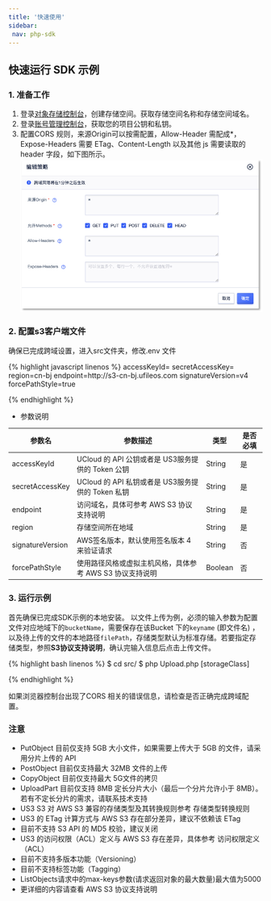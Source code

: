 ```yaml
---
title: '快速使用'
sidebar:
 nav: php-sdk
---
```



## 快速运行 SDK 示例
### 1. 准备工作
1. 登录[对象存储控制台](https://console.ucloud.cn/ufile/ufile)，创建存储空间。获取存储空间名称和存储空间域名。
2. 登录[账号管理控制台](https://console.ucloud.cn/uaccount/api_manage)，获取您的项目公钥和私钥。
3. 配置CORS 规则，来源Origin可以按需配置，Allow-Header 需配成*，Expose-Headers 需要 ETag、Content-Length 以及其他 js 需要读取的 header 字段，如下图所示。
![image-cors](img/cors.png)

### 2. 配置s3客户端文件
  确保已完成跨域设置，进入src文件夹，修改.env 文件


<div class="copyable" markdown="1">
{% highlight javascript linenos %}
accessKeyId=
secretAccessKey=
region=cn-bj
endpoint=http://s3-cn-bj.ufileos.com
signatureVersion=v4
forcePathStyle=true

{% endhighlight %}
</div>

* 参数说明

| 参数名            | 参数描述                                 | 类型     | 是否必填 |
| ----------------- |--------------------------------------| -------- | -------- |
| accessKeyId       | UCloud 的 API 公钥或者是 US3服务提供的 Token 公钥 | String   | 是        |
| secretAccessKey   | UCloud 的 API 私钥或者是 US3服务提供的 Token 私钥 | String   | 是        |
| endpoint          | 访问域名，具体可参考 AWS S3 协议支持说明             | String   | 是        |
| region            | 存储空间所在地域                             | String   | 是        |
| signatureVersion  | AWS签名版本，默认使用签名版本 4 来验证请求             | String   | 否        |
| forcePathStyle    | 使用路径风格或虚拟主机风格，具体参考 AWS S3 协议支持说明     | Boolean  | 否        |

### 3. 运行示例

首先确保已完成SDK示例的本地安装。
以文件上传为例，必须的输入参数为配置文件对应地域下的`bucketName`，需要保存在该Bucket 下的`keyname` (即文件名) ，以及待上传的文件的本地路径`filePath`，存储类型默认为标准存储。若要指定存储类型，参照**S3协议支持说明**，确认完输入信息后点击上传文件。

<div class="copyable" markdown="1">
{% highlight bash linenos %}
$ cd src/
$ php Upload.php <bucketName> <keyName> <filePath> [storageClass]


{% endhighlight %}
</div>

如果浏览器控制台出现了CORS 相关的错误信息，请检查是否正确完成跨域配置。

### 注意
* PutObject 目前仅支持 5GB 大小文件，如果需要上传大于 5GB 的文件，请采用分片上传的 API
* PostObject 目前仅支持最大 32MB 文件的上传
* CopyObject 目前仅支持最大 5G文件的拷贝
* UploadPart 目前仅支持 8MB 定长分片大小（最后一个分片允许小于 8MB）。若有不定长分片的需求，请联系技术支持
* US3 S3 对 AWS S3 兼容的存储类型及其转换规则参考 存储类型转换规则
* US3 的 ETag 计算方式与 AWS S3 存在部分差异，建议不依赖该 ETag
* 目前不支持 S3 API 的 MD5 校验，建议关闭
* US3 的访问权限（ACL）定义与 AWS S3 存在差异，具体参考 访问权限定义（ACL）
* 目前不支持多版本功能（Versioning）
* 目前不支持标签功能（Tagging）
* ListObjects请求中的max-keys参数(请求返回对象的最大数量)最大值为5000
* 更详细的内容请查看 AWS S3 协议支持说明



